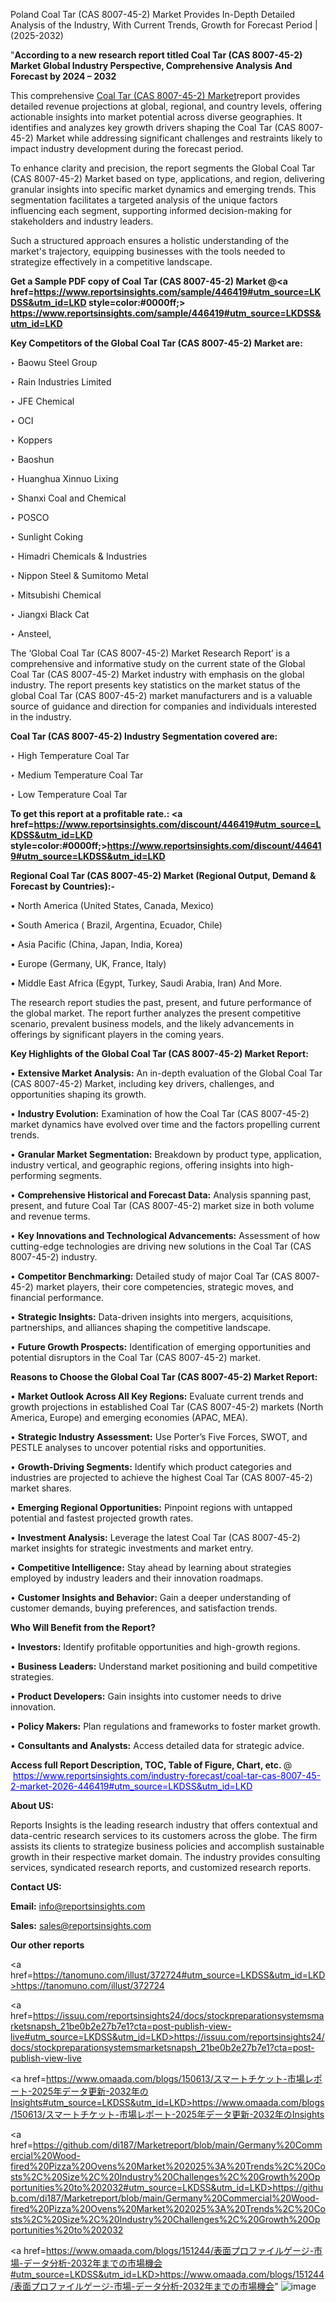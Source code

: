 Poland Coal Tar (CAS 8007-45-2) Market Provides In-Depth Detailed Analysis of the Industry, With Current Trends, Growth for Forecast Period | (2025-2032)

"<strong>According to a new research report titled Coal Tar (CAS 8007-45-2) Market Global Industry Perspective, Comprehensive Analysis And Forecast by 2024 – 2032</strong>

This comprehensive <a href=https://www.reportsinsights.com/sample/446419>Coal Tar (CAS 8007-45-2) Market</a>report provides detailed revenue projections at global, regional, and country levels, offering actionable insights into market potential across diverse geographies. It identifies and analyzes key growth drivers shaping the Coal Tar (CAS 8007-45-2) Market while addressing significant challenges and restraints likely to impact industry development during the forecast period.

To enhance clarity and precision, the report segments the Global Coal Tar (CAS 8007-45-2) Market based on type, applications, and region, delivering granular insights into specific market dynamics and emerging trends. This segmentation facilitates a targeted analysis of the unique factors influencing each segment, supporting informed decision-making for stakeholders and industry leaders.

Such a structured approach ensures a holistic understanding of the market's trajectory, equipping businesses with the tools needed to strategize effectively in a competitive landscape.

<strong>Get a Sample PDF copy of Coal Tar (CAS 8007-45-2) Market </strong><strong>@<a href=https://www.reportsinsights.com/sample/446419#utm_source=LKDSS&utm_id=LKD style=color:#0000ff;> https://www.reportsinsights.com/sample/446419#utm_source=LKDSS&utm_id=LKD</a></strong></font>

<strong>Key Competitors of the Global Coal Tar (CAS 8007-45-2) Market are:</strong>

‣ Baowu Steel Group

‣ Rain Industries Limited

‣ JFE Chemical

‣ OCI

‣ Koppers

‣ Baoshun

‣ Huanghua Xinnuo Lixing

‣ Shanxi Coal and Chemical

‣ POSCO

‣ Sunlight Coking

‣ Himadri Chemicals & Industries

‣ Nippon Steel & Sumitomo Metal

‣ Mitsubishi Chemical

‣ Jiangxi Black Cat

‣ Ansteel,

The ‘Global Coal Tar (CAS 8007-45-2) Market Research Report’ is a comprehensive and informative study on the current state of the Global Coal Tar (CAS 8007-45-2) Market industry with emphasis on the global industry. The report presents key statistics on the market status of the global Coal Tar (CAS 8007-45-2) market manufacturers and is a valuable source of guidance and direction for companies and individuals interested in the industry.

<strong>Coal Tar (CAS 8007-45-2) Industry Segmentation covered are:</strong>

‣ High Temperature Coal Tar

‣ Medium Temperature Coal Tar

‣ Low Temperature Coal Tar

<strong>To get this report at a profitable rate.: <a href=https://www.reportsinsights.com/discount/446419#utm_source=LKDSS&utm_id=LKD style=color:#0000ff;>https://www.reportsinsights.com/discount/446419#utm_source=LKDSS&utm_id=LKD</a></strong></font>

<strong>Regional Coal Tar (CAS 8007-45-2) Market (Regional Output, Demand &amp; Forecast by Countries):-</strong>

• North America (United States, Canada, Mexico)

• South America ( Brazil, Argentina, Ecuador, Chile)

• Asia Pacific (China, Japan, India, Korea)

• Europe (Germany, UK, France, Italy)

• Middle East Africa (Egypt, Turkey, Saudi Arabia, Iran) And More.

The research report studies the past, present, and future performance of the global market. The report further analyzes the present competitive scenario, prevalent business models, and the likely advancements in offerings by significant players in the coming years.

<strong>Key Highlights of the Global Coal Tar (CAS 8007-45-2) Market Report:</strong>

• <strong>Extensive Market Analysis:</strong> An in-depth evaluation of the Global Coal Tar (CAS 8007-45-2) Market, including key drivers, challenges, and opportunities shaping its growth.

• <strong>Industry Evolution:</strong> Examination of how the Coal Tar (CAS 8007-45-2) market dynamics have evolved over time and the factors propelling current trends.

• <strong>Granular Market Segmentation:</strong> Breakdown by product type, application, industry vertical, and geographic regions, offering insights into high-performing segments.

• <strong>Comprehensive Historical and Forecast Data:</strong> Analysis spanning past, present, and future Coal Tar (CAS 8007-45-2) market size in both volume and revenue terms.

• <strong>Key Innovations and Technological Advancements:</strong> Assessment of how cutting-edge technologies are driving new solutions in the Coal Tar (CAS 8007-45-2) industry.

• <strong>Competitor Benchmarking:</strong> Detailed study of major Coal Tar (CAS 8007-45-2) market players, their core competencies, strategic moves, and financial performance.

• <strong>Strategic Insights:</strong> Data-driven insights into mergers, acquisitions, partnerships, and alliances shaping the competitive landscape.

• <strong>Future Growth Prospects:</strong> Identification of emerging opportunities and potential disruptors in the Coal Tar (CAS 8007-45-2) market.

<strong>Reasons to Choose the Global Coal Tar (CAS 8007-45-2) Market Report:</strong>

• <strong>Market Outlook Across All Key Regions:</strong> Evaluate current trends and growth projections in established Coal Tar (CAS 8007-45-2) markets (North America, Europe) and emerging economies (APAC, MEA).

• <strong>Strategic Industry Assessment:</strong> Use Porter’s Five Forces, SWOT, and PESTLE analyses to uncover potential risks and opportunities.

• <strong>Growth-Driving Segments:</strong> Identify which product categories and industries are projected to achieve the highest Coal Tar (CAS 8007-45-2) market shares.

• <strong>Emerging Regional Opportunities:</strong> Pinpoint regions with untapped potential and fastest projected growth rates.

• <strong>Investment Analysis:</strong> Leverage the latest Coal Tar (CAS 8007-45-2) market insights for strategic investments and market entry.

• <strong>Competitive Intelligence:</strong> Stay ahead by learning about strategies employed by industry leaders and their innovation roadmaps.

• <strong>Customer Insights and Behavior:</strong> Gain a deeper understanding of customer demands, buying preferences, and satisfaction trends.

<strong>Who Will Benefit from the Report?</strong>

• <strong>Investors:</strong> Identify profitable opportunities and high-growth regions.

• <strong>Business Leaders:</strong> Understand market positioning and build competitive strategies.

• <strong>Product Developers:</strong> Gain insights into customer needs to drive innovation.

• <strong>Policy Makers:</strong> Plan regulations and frameworks to foster market growth.

• <strong>Consultants and Analysts:</strong> Access detailed data for strategic advice.
</ul>
<strong>Access full Report Description, TOC, Table of Figure, Chart, etc. </strong>@  <a href=https://www.reportsinsights.com/industry-forecast/coal-tar-cas-8007-45-2-market-2026-446419#utm_source=LKDSS&utm_id=LKD style=color:#0000ff;>https://www.reportsinsights.com/industry-forecast/coal-tar-cas-8007-45-2-market-2026-446419#utm_source=LKDSS&utm_id=LKD</a></font>

<strong><strong>About US</strong>:</strong>

Reports Insights is the leading research industry that offers contextual and data-centric research services to its customers across the globe. The firm assists its clients to strategize business policies and accomplish sustainable growth in their respective market domain. The industry provides consulting services, syndicated research reports, and customized research reports.

<strong>Contact US:</strong>

<p class=""""><b>Email:</b> <a href=mailto:info@reportsinsights.com>info@reportsinsights.com</a></p>
<p class=""""><b>Sales:</b> <a href=mailto:sales@reportsinsights.com>sales@reportsinsights.com</a></p>

<strong>Our other reports</strong>

<a href=https://tanomuno.com/illust/372724#utm_source=LKDSS&utm_id=LKD>https://tanomuno.com/illust/372724</a>

<a href=https://issuu.com/reportsinsights24/docs/stockpreparationsystemsmarketsnapsh_21be0b2e27b7e1?cta=post-publish-view-live#utm_source=LKDSS&utm_id=LKD>https://issuu.com/reportsinsights24/docs/stockpreparationsystemsmarketsnapsh_21be0b2e27b7e1?cta=post-publish-view-live</a>

<a href=https://www.omaada.com/blogs/150613/スマートチケット-市場レポート-2025年データ更新-2032年のInsights#utm_source=LKDSS&utm_id=LKD>https://www.omaada.com/blogs/150613/スマートチケット-市場レポート-2025年データ更新-2032年のInsights</a>

<a href=https://github.com/di187/Marketreport/blob/main/Germany%20Commercial%20Wood-fired%20Pizza%20Ovens%20Market%202025%3A%20Trends%2C%20Costs%2C%20Size%2C%20Industry%20Challenges%2C%20Growth%20Opportunities%20to%202032#utm_source=LKDSS&utm_id=LKD>https://github.com/di187/Marketreport/blob/main/Germany%20Commercial%20Wood-fired%20Pizza%20Ovens%20Market%202025%3A%20Trends%2C%20Costs%2C%20Size%2C%20Industry%20Challenges%2C%20Growth%20Opportunities%20to%202032</a>

<a href=https://www.omaada.com/blogs/151244/表面プロファイルゲージ-市場-データ分析-2032年までの市場機会#utm_source=LKDSS&utm_id=LKD>https://www.omaada.com/blogs/151244/表面プロファイルゲージ-市場-データ分析-2032年までの市場機会</a>"
![image](https://github.com/user-attachments/assets/7db3a556-f5db-4851-934d-8e29f9286dfa)
